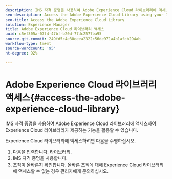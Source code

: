 ```yaml
---
description: IMS 자격 증명을 사용하여 Adobe Experience Cloud 라이브러리에 액세스하여 Experience Cloud 라이브러리가 제공하는 기능을 활용할 수 있습니다.
seo-description: Access the Adobe Experience Cloud Library using your IMS credentials to take advantage of the functionality the Experience Cloud Library has to offer.
seo-title: Access the Adobe Experience Cloud Library
solution: Experience Manager
title: Adobe Experience Cloud 라이브러리 액세스
uuid: c5ef305a-07f4-47bf-b20d-77dc2577ba95
source-git-commit: 249fd5c4e30eeea2322c56de971a4b1afcb294ab
workflow-type: tm+mt
source-wordcount: '95'
ht-degree: 92%

---
```



# Adobe Experience Cloud 라이브러리 액세스{#access-the-adobe-experience-cloud-library}

IMS 자격 증명을 사용하여 Adobe Experience Cloud 라이브러리에 액세스하여 Experience Cloud 라이브러리가 제공하는 기능을 활용할 수 있습니다.

Experience Cloud 라이브러리에 액세스하려면 다음을 수행하십시오.

1. 다음을 입력합니다. [라이브러리](https://experiencecloud.adobe.com/library).
1. IMS 자격 증명을 사용합니다.
1. 조직이 올바른지 확인합니다. 올바른 조직에 대해 Experience Cloud 라이브러리에 액세스할 수 없는 경우 관리자에게 문의하십시오.


